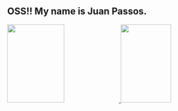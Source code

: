 ## OSS!! My name is Juan Passos.

<div>
  <a href="https://github.com/JuanHPassos">
  <img  width="51%" height="180cm" src="https://github-readme-stats.vercel.app/api?username=JuanHPassos&show_icons=true&theme=tokyonight&include_all_commits=true&count_private=true"\>
  <img width="48%" height="180cm" src="https://github-readme-stats.vercel.app/api/top-langs/?username=JuanHPassos&layout=compact&langs_count=16&theme=tokyonight"\>
</div>

##


